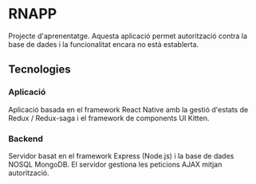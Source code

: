 # RNAPP

Projecte d'aprenentatge. Aquesta aplicació permet autorització contra la base de dades i la funcionalitat encara no està establerta.

## Tecnologies

### Aplicació

Aplicació basada en el framework React Native amb la gestió d'estats de Redux / Redux-saga i el framework de components UI Kitten.

### Backend

Servidor basat en el framework Express (Node.js) i la base de dades NOSQL MongoDB. El servidor gestiona les peticions AJAX mitjan autorització.
